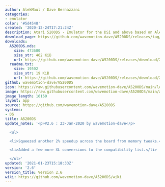 ```yaml
---
author: AlekMaul / Dave Bernazzani
categories:
- emulator
color: '#5d4548'
created: '2020-12-24T17:21:24Z'
description: Atari 5200DS - Emulator for the DSi and above based on Alekmaul's work
download_page: https://github.com/wavemotion-dave/A5200DS/releases/tag/2.6
downloads:
  A5200DS.nds:
    size: 473600
    size_str: 462 KiB
    url: https://github.com/wavemotion-dave/A5200DS/releases/download/2.6/A5200DS.nds
  readme.txt:
    size: 19502
    size_str: 19 KiB
    url: https://github.com/wavemotion-dave/A5200DS/releases/download/2.6/readme.txt
github: wavemotion-dave/A5200DS
icon: https://raw.githubusercontent.com/wavemotion-dave/A5200DS/main/logo.bmp
image: https://raw.githubusercontent.com/wavemotion-dave/A5200DS/main/arm9/gfx/bgTop.png
image_length: 16159
layout: app
source: https://github.com/wavemotion-dave/A5200DS
systems:
- DS
title: A5200DS
update_notes: '<p>V2.6 : 23-Jan-2020 by wavemotion-dave</p>

  <ul>

  <li>Squeezed another 2% speedup across the board from memory tweaks.</li>

  <li>Added a few more XL conversions to the compatibility list.</li>

  </ul>'
updated: '2021-01-23T15:18:33Z'
version: '2.6'
version_title: Version 2.6
wiki: https://github.com/wavemotion-dave/A5200DS/wiki
---
```


